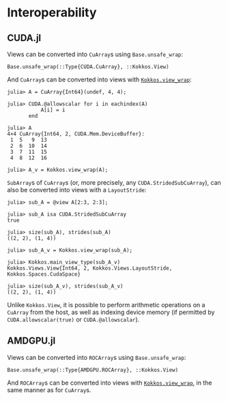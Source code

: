 
# Interoperability

## CUDA.jl

Views can be converted into `CuArray`s using `Base.unsafe_wrap`:

```@docs
Base.unsafe_wrap(::Type{CUDA.CuArray}, ::Kokkos.View)
```

And `CuArray`s can be converted into views with [`Kokkos.view_wrap`](@ref):

```julia-repl
julia> A = CuArray{Int64}(undef, 4, 4);

julia> CUDA.@allowscalar for i in eachindex(A)
           A[i] = i
       end

julia> A
4×4 CuArray{Int64, 2, CUDA.Mem.DeviceBuffer}:
 1  5   9  13
 2  6  10  14
 3  7  11  15
 4  8  12  16

julia> A_v = Kokkos.view_wrap(A);

```

`SubArray`s of `CuArray`s (or, more precisely, any `CUDA.StridedSubCuArray`), can also be converted
into views with a `LayoutStride`:

```julia-repl
julia> sub_A = @view A[2:3, 2:3];

julia> sub_A isa CUDA.StridedSubCuArray
true

julia> size(sub_A), strides(sub_A)
((2, 2), (1, 4))

julia> sub_A_v = Kokkos.view_wrap(sub_A);

julia> Kokkos.main_view_type(sub_A_v)
Kokkos.Views.View{Int64, 2, Kokkos.Views.LayoutStride, Kokkos.Spaces.CudaSpace}

julia> size(sub_A_v), strides(sub_A_v)
((2, 2), (1, 4))
```

Unlike `Kokkos.View`, it is possible to perform arithmetic operations on a `CuArray` from the host,
as well as indexing device memory (if permitted by `CUDA.allowscalar(true)` or `CUDA.@allowscalar`).

## AMDGPU.jl

Views can be converted into `ROCArray`s using `Base.unsafe_wrap`:

```@docs
Base.unsafe_wrap(::Type{AMDGPU.ROCArray}, ::Kokkos.View)
```

And `ROCArray`s can be converted into views with [`Kokkos.view_wrap`](@ref), in the same manner as
for `CuArray`s.
